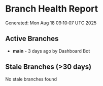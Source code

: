 # Branch Health Report
Generated: Mon Aug 18 09:10:07 UTC 2025

## Active Branches
- **main** - 3 days ago by Dashboard Bot

## Stale Branches (>30 days)
No stale branches found
